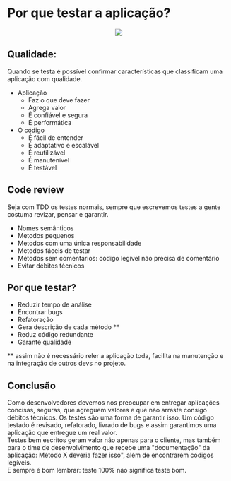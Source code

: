 # Por que testar a aplicação?

<p align="center">
  <img src="https://github.com/coderanac/waffle-betizado/blob/master/assets-waffles/pq-testar.gif" />
</p>

## Qualidade:

Quando se testa é possível confirmar características que classificam uma aplicação com qualidade.  

- Aplicação
  - Faz o que deve fazer
  - Agrega valor
  - É confiável e segura
  - É performática
- O código
  - É fácil de entender
  - É adaptativo e escalável 
  - É reutilizável
  - É manutenível 
  - É testável
  
## Code review 

Seja com TDD os testes normais, sempre que escrevemos testes a gente costuma revizar, pensar e garantir.

- Nomes semânticos
- Metodos pequenos
- Metodos com uma única responsabilidade
- Metodos fáceis de testar
- Métodos sem comentários: código legível não precisa de comentário
- Evitar débitos técnicos

## Por que testar?

- Reduzir tempo de análise
- Encontrar bugs
- Refatoração
- Gera descrição de cada método **
- Reduz código redundante
- Garante qualidade

** assim não é necessário reler a aplicação toda, facilita na manutenção e na integração de outros devs no projeto.

## Conclusão

Como desenvolvedores devemos nos preocupar em entregar aplicações concisas, seguras, que agreguem valores e que não arraste consigo débitos técnicos.
Os testes são uma forma de garantir isso. Um código testado é revisado, refatorado, livrado de bugs e assim garantimos uma aplicação que entregue um real valor.  
Testes bem escritos geram valor não apenas para o cliente, mas também para o time de desenvolvimento que recebe uma "documentação" da aplicação: Método X deveria
fazer isso", além de encontrarem códigos legíveis.  
E sempre é bom lembrar: teste 100% não significa teste bom. 
